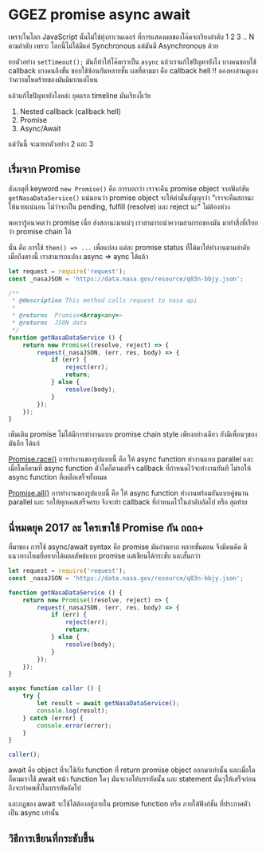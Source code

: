 # GGEZ promise async await

เพราะในโลก JavaScript นั้นไม่ใช่ทุ่งลาเวนเดอร์ ที่การแสดงผลของโค๊ดจะเรียงลำดับ 1 2 3 .. N ตามลำดับ 
เพราะ โลกนี้ไม่ได้มีแค่ Synchronous แต่มันมี Asynchronous ด้วย

ยกตัวอย่าง `setTimeout();` มันก็ทำให้โค๊ดเราเป็น `async` แล้วเราแก้ไขปัญหายังไง บางคนชอบใช้ callback 
บางคนถึงขั้น ชอบใช้ซ้อนกันหลายชั้น ผลที่ตามมา คือ callback hell !! ลองหาอ่านดูเองว่าความโหดร้ายของมันมีมากแค่ไหน

แล้วแก้ไขปัญหายังไงหล่ะ ยุคแรก timeline มันเรียงงี้เว้ย
1. Nested callback (callback hell)
2. Promise
3. Async/Await

แต่วันนี้ จะมายกตัวอย่าง 2 และ 3

## เริ่มจาก Promise
สังเกตุที่ keyword `new Promise()` คือ การบอกว่า เราจะคืน promise object จากฟังก์ชัน `getNasaDataService()` แน่นอนว่า promise object จะให้คำมั่นสัญญาว่า "เราจะคืนสถานะให้นายแน่นอน ไม่ว่าจะเป็น pending, fulfill (resolve) และ reject นะ" ไม่ต้องห่วง

พอเรารู้อนาคตว่า promise เนี่ย ส่งสถานะมาแน่ๆ เราสามารถนำความสามารถของมัน มาทำสิ่งที่เรียกว่า promise chain ได้

นั่น คือ การใช้ `then() => ...` เพื่อแปลง แต่ละ promise status ที่ได้มาให้ทำงานตามลำดับ เมื่อถึงตรงนี้ เราสามารถแปลง async => aync ได้แล้ว

```javascript
let request = require('request');
const _nasaJSON = 'https://data.nasa.gov/resource/q83n-bbjy.json';

/**
 * @description This method calls request to nasa api
 * 
 * @returns  Promise<Array<any>>
 * @returns  JSON data
 */
function getNasaDataService () {
    return new Promise((resolve, reject) => {
        request(_nasaJSON, (err, res, body) => {
            if (err) {
                reject(err);
                return;
            } else {
                resolve(body);
            }
        });
    });
}
```

เพิ่มเติม promise ไม่ได้มีการทำงานแบบ promise chain style เพียงอย่างเดียว ยังมีเพื่อนๆของมันอีก ได้แก่

[Promise.race()](https://developer.mozilla.org/en-US/docs/Web/JavaScript/Reference/Global_Objects/Promise/race)
การทำงานของรูปแบบนี้ คือ ให้ async function ทำงานแบบ parallel และเมื่อใดก็ตามที่ async function ตัวใดก็ตามเสร็จ callback ที่กำหนดไว้จะทำงานทันที ไม่รอให้ async function ที่เหลือเสร็จทั้งหมด

[Promise.all()](https://developer.mozilla.org/en-US/docs/Web/JavaScript/Reference/Global_Objects/Promise/all)
การทำงานของรูปแบบนี้ คือ ให้ async function ทำงานพร้อมกันแบบคู่ขนาน parallel และ รอให้ทุกเคสเสร็จครบ จึงจะทำ callback ที่กำหนดไว้ในลำดับถัดไป หรือ สุดท้าย

## นี่หมดยุค 2017 ละ ใครเขาใช้ Promise กัน ถถถ+
ที่มาของ การใช้ async/await syntax คือ promise มันอ่านยาก หลายขั้นตอน จึงมีคนคิด มีแนวทางไหมที่อยากได้ผลลลัพธ์แบบ promise แต่เขียนได้กระชับ และสั้นกว่า

```javascript
let request = require('request');
const _nasaJSON = 'https://data.nasa.gov/resource/q83n-bbjy.json';

function getNasaDataService () {
    return new Promise((resolve, reject) => {
        request(_nasaJSON, (err, res, body) => {
            if (err) {
                reject(err);
                return;
            } else {
                resolve(body);
            }
        });
    });
}

async function caller () {
    try {
        let result = await getNasaDataService();
        console.log(result);
    } catch (error) {
        console.error(error);
    }
}

caller();
```

await คือ object ที่จะใช้กับ function ที่ return promise object ออกมาเท่านั้น และเมื่อใดก็ตามเราใช้ await หน้า function ใดๆ มันจะรอให้บรรทัดนั้น และ statement นั้นๆให้เสร็จก่อน ถึงจะทำคพสั่งในบรรทัดถัดไป

และกฏของ await จะใช้ได้ต้องอยู่ภายใน promise function หรือ ภายใต้ฟังก์ชั่น ที่ประกาศตัวเป็น async เท่านั้น

## วิธีการเขียนที่กระชับขึ้น

